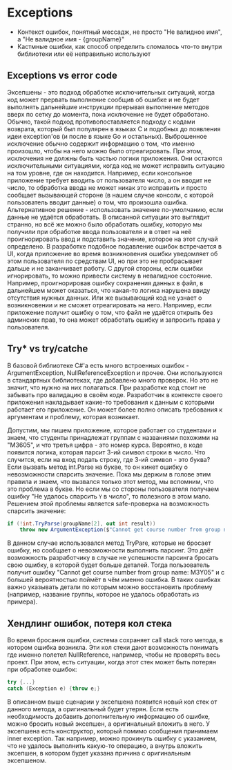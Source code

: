 # Exceptions

- Контекст ошибок, понятный мессадж, не просто "Не валидное имя", а "Не валидное имя - {groupName}"
- Кастмные ошибки, как способ определить сломалось что-то внутри библиотеки или её неправильно используют

## Exceptions vs error code

Эксепшены - это подход обработке исключительных ситуаций, когда код может прервать выполнение сообщив об ошибке и не будет выполнять  дальнейшие инструкции прерывая выполнение методов вверх по сетку до момента, пока исключение не будет обработано. Обычно, такой подход противопоставляется подходу с кодами возврата, который был популярен в языках С и подобных до появления идеи exception'ов (и после в языке Go и остальных). Выброшенное исключение обычно содержит информацию о том, что именно произошло, чтобы на него можно было отреагировать. При этом, исключения не должны быть частью логики приложения. Они остаются исключительными ситуациями, когда код не может исправить ситуацию на том уровне, где он находится. Например, если консольное приложение требует вводить от пользователя число, а он вводит не число, то обработка ввода не может никак это исправить и просто сообщает вызывающей стороне (в нашем случае консоли, с которой пользователь вводит данные) о том, что произошла ошибка. Альтернативное решение - использовать значение по-умолчанию, если данные не удаётся обработать. В описанной ситуации это выглядит странно, но всё же можно было обработать ошибку, которую мы получили при обработке ввода пользователя и в ответ на неё проигнорировать ввод и подставить значение, которое на этот случай определено. В разработке подобное подавление ошибок встречается в UI, когда приложение во время возникновения ошибки уведомляет об этом пользователя по средствам UI, но при это не пробрасывает дальше и не заканчивает работу. С другой стороны, если ошибки игнорировать, то можно привести систему в невалидное состояние. Например, проигнорировав ошибку сохранения данных в файл, в дальнейшем может оказаться, что какая-то логика нарушена ввиду отсутствия нужных данных. Или же вызывающий код не узнает о возникновении и не сможет отреагировать на него. Например, если приложение получит ошибку о том, что файл не удаётся открыть без админских прав, то она может обработать ошибку и запросить права у пользователя.

## Try* vs try/catche

В базовой библиотеке C#'а есть много встроенных ошибок - ArgumentException, NullReferenceException и прочее. Они используются в стандартных библиотеках, где добавлено много проверок. Но это не значит, что нужно на них полагаться. При разработке код стоит не забывать про валидацию в своём коде. Разработчик в контексте своего приложения накладывает какие-то требования к данным с которыми работает его приложение. Он может более полно описать требования к аргументам и проблему, которая возникает.

Допустим, мы пишем приложение, которое работает со студентами и знаем, что студенты принадлежат группам с названиями похожими на "M3605", и что третья цифра - это номер курса. Вероятно, в коде появится логика, которая парсит 3-ий символ строки в число. Что случится, если на вход подать строку, где 3-ий символ - это буква? Если вызвать метод int.Parse на букве, то он кинет ошибку о невозможности спарсить значение. Пока мы держим в голове этим правила и знаем, что вызвался только этот метод, мы вспомним, что это проблема в букве. Но если мы со стороны пользователя получаем ошибку "Не удалось спарсить `Y` в число", то полезного в этом мало. Решением этой проблемы является safe-проверка на возможность спарсить значение:

```csharp
if (!int.TryParse(groupName[2], out int result))
    throw new ArgumentException($"Cannot get course number from group name: {groupName}");
```

В данном случае использовался метод TryPare, которые не бросает ошибку, но сообщает о невозможности выполнить парсинг. Это даёт возможность разработчику в случае не успешности парсинга бросать свою ошибку, в которой будет больше деталей. Тогда пользователь получит ошибку "Cannot get course number from group name: M3Y05" и с большей вероятностью поймёт в чём именно ошибка. В таких ошибках важно указывать детали по которым можно восстановить проблему (например, название группы, которое не удалось обработать из примера).

## Хендлинг ошибок, потеря кол стека

Во время бросания ошибки, система сохраняет call stack того метода, в котором ошибка возникла. Эти кол стеки дают возможность понимать где именно полетел NullReference, например, чтобы не проверять весь проект. При этом, есть ситуации, когда этот стек может быть потерян при обработке ошибок:

```csharp
try {...}
catch (Exception e) {throw e;} 
```

В описанном выше сценарии у эксепшена появится новый кол стек от данного метода, а оригинальный будет утерян. Если есть необходимость добавить дополнительную информацию об ошибке, можно бросить новый эксепшен, а оригинальный вложить в него. У эксепшена есть конструктор, который помимо сообщения принимаем inner exception. Так например, можно прокинуть ошибку с указанием, что не удалось выполнить какую-то операцию, а внутрь вложить эксепшен, в котором будет указана причина с оригинальным эксепшеном.
